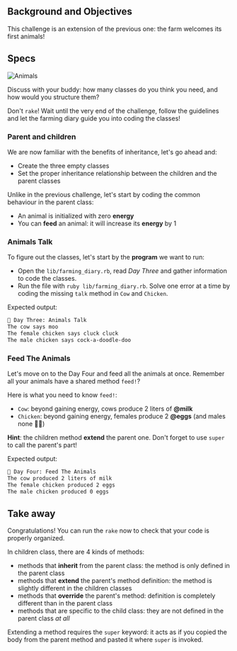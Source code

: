 ## Background and Objectives

This challenge is an extension of the previous one: the farm welcomes its first animals!


## Specs

![Animals](https://raw.githubusercontent.com/lewagon/fullstack-images/master/ruby/farming-diary/animals.svg?sanitize=true)

Discuss with your buddy: how many classes do you think you need, and how would you structure them?

Don't `rake`! Wait until the very end of the challenge, follow the guidelines and let the farming diary guide you into coding the classes!


### Parent and children
We are now familiar with the benefits of inheritance, let's go ahead and:
- Create the three empty classes
- Set the proper inheritance relationship between the children and the parent classes

Unlike in the previous challenge, let's start by coding the common behaviour in the parent class:
- An animal is initialized with zero **energy**
- You can **feed** an animal: it will increase its **energy** by 1


### Animals Talk
To figure out the classes, let's start by the **program** we want to run:
- Open the `lib/farming_diary.rb`, read _Day Three_ and gather information to code the classes.
- Run the file with `ruby lib/farming_diary.rb`. Solve one error at a time by coding the missing `talk` method in `Cow` and `Chicken`.

Expected output:

```bash
📝 Day Three: Animals Talk
The cow says moo
The female chicken says cluck cluck
The male chicken says cock-a-doodle-doo
```

### Feed The Animals
Let's move on to the Day Four and feed all the animals at once. Remember all your animals have a shared method `feed!`?

Here is what you need to know `feed!`:
- `Cow`: beyond gaining energy, cows produce 2 liters of **@milk**
- `Chicken`: beyond gaining energy, females produce 2 **@eggs** (and males none 🤷‍♂️)

**Hint**: the children method **extend** the parent one. Don't forget to use `super` to call the parent's part!

Expected output:

```bash
📝 Day Four: Feed The Animals
The cow produced 2 liters of milk
The female chicken produced 2 eggs
The male chicken produced 0 eggs
```

## Take away

Congratulations! You can run the `rake` now to check that your code is properly organized.

In children class, there are 4 kinds of methods:
- methods that **inherit** from the parent class: the method is only defined in the parent class
- methods that **extend** the parent's method definition: the method is slightly different in the children classes
- methods that **override** the parent's method: definition is completely different than in the parent class
- methods that are specific to the child class: they are not defined in the parent class _at all_

Extending a method requires the `super` keyword: it acts as if you copied the body from the parent method and pasted it where `super` is invoked.
